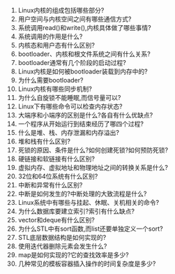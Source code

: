 1. Linux内核的组成包括哪些部分?
2. 用户空间与内核空间之间有哪些通信方式?
3. 系统调用read()和write(),内核具体做了哪些事情?
4. 系统调用的作用是什么?
5. 内核态和用户态有什么区别?
6. bootloader、内核和根文件系统之间有什么关系?
7. bootloader通常有几个阶段的启动过程?
8. Linux内核是如何被bootloader装载到内存中的?
9. 为什么需要bootloader?
10. Linux内核有哪些同步机制?
11. 为什么自旋锁不能睡眠,而信号量可以?
12. Linux下有哪些命令可以检查内存状态?
13. 大端序和小端序的区别是什么?各自有什么优缺点?
14. 一个程序从开始运行到结束经历了哪四个过程?
15. 什么是堆、栈、内存泄漏和内存溢出?
16. 堆和栈有什么区别?
17. 死锁的原因、条件是什么?如何创建死锁?如何预防死锁?
18. 硬链接和软链接有什么区别?
19. 虚拟内存、虚拟地址和物理地址之间的转换关系是什么?
20. 32位和64位系统有什么区别?
21. 中断和异常有什么区别?
22. 中断是如何发生的?中断处理的大致流程是什么?
23. Linux系统中有哪些与挂起、休眠、关机相关的命令?
24. 为什么数据库要建立索引?索引有什么缺点?
25. vector和deque有什么区别?
26. 为什么STL中有sort函数,而list还要单独定义一个sort?
27. STL底层数据结构是如何实现的?
28. 使用迭代器删除元素会发生什么?
29. map是如何实现的?它的查找效率是多少?
30. 几种常见的模板容器插入操作的时间复杂度是多少?